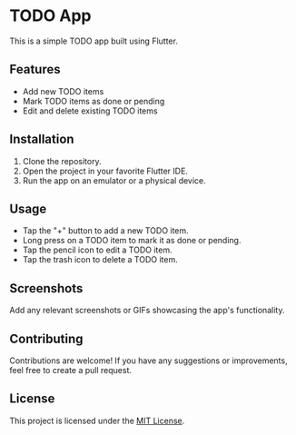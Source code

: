 # TODO App

This is a simple TODO app built using Flutter.

## Features

- Add new TODO items
- Mark TODO items as done or pending
- Edit and delete existing TODO items

## Installation

1. Clone the repository.
2. Open the project in your favorite Flutter IDE.
3. Run the app on an emulator or a physical device.

## Usage

- Tap the "+" button to add a new TODO item.
- Long press on a TODO item to mark it as done or pending.
- Tap the pencil icon to edit a TODO item.
- Tap the trash icon to delete a TODO item.

## Screenshots

Add any relevant screenshots or GIFs showcasing the app's functionality.

## Contributing

Contributions are welcome! If you have any suggestions or improvements, feel free to create a pull request.

## License

This project is licensed under the [MIT License](LICENSE).
